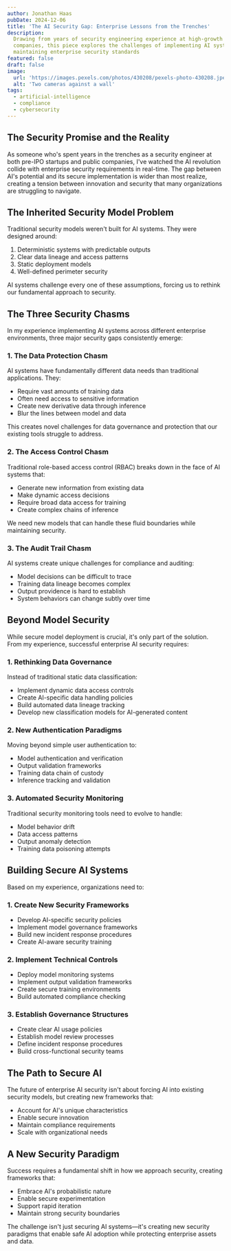 ```yaml
---
author: Jonathan Haas
pubDate: 2024-12-06
title: 'The AI Security Gap: Enterprise Lessons from the Trenches'
description:
  Drawing from years of security engineering experience at high-growth
  companies, this piece explores the challenges of implementing AI systems while
  maintaining enterprise security standards
featured: false
draft: false
image:
  url: 'https://images.pexels.com/photos/430208/pexels-photo-430208.jpeg?auto=compress&cs=tinysrgb&w=1260&h=750&dpr=2'
  alt: 'Two cameras against a wall'
tags:
  - artificial-intelligence
  - compliance
  - cybersecurity
---
```


## The Security Promise and the Reality

As someone who's spent years in the trenches as a security engineer at both
pre-IPO startups and public companies, I've watched the AI revolution collide
with enterprise security requirements in real-time. The gap between AI's
potential and its secure implementation is wider than most realize, creating a
tension between innovation and security that many organizations are struggling
to navigate.

## The Inherited Security Model Problem

Traditional security models weren't built for AI systems. They were designed
around:

1. Deterministic systems with predictable outputs
2. Clear data lineage and access patterns
3. Static deployment models
4. Well-defined perimeter security

AI systems challenge every one of these assumptions, forcing us to rethink our
fundamental approach to security.

## The Three Security Chasms

In my experience implementing AI systems across different enterprise
environments, three major security gaps consistently emerge:

### 1. The Data Protection Chasm

AI systems have fundamentally different data needs than traditional
applications. They:

- Require vast amounts of training data
- Often need access to sensitive information
- Create new derivative data through inference
- Blur the lines between model and data

This creates novel challenges for data governance and protection that our
existing tools struggle to address.

### 2. The Access Control Chasm

Traditional role-based access control (RBAC) breaks down in the face of AI
systems that:

- Generate new information from existing data
- Make dynamic access decisions
- Require broad data access for training
- Create complex chains of inference

We need new models that can handle these fluid boundaries while maintaining
security.

### 3. The Audit Trail Chasm

AI systems create unique challenges for compliance and auditing:

- Model decisions can be difficult to trace
- Training data lineage becomes complex
- Output providence is hard to establish
- System behaviors can change subtly over time

## Beyond Model Security

While secure model deployment is crucial, it's only part of the solution. From
my experience, successful enterprise AI security requires:

### 1. Rethinking Data Governance

Instead of traditional static data classification:

- Implement dynamic data access controls
- Create AI-specific data handling policies
- Build automated data lineage tracking
- Develop new classification models for AI-generated content

### 2. New Authentication Paradigms

Moving beyond simple user authentication to:

- Model authentication and verification
- Output validation frameworks
- Training data chain of custody
- Inference tracking and validation

### 3. Automated Security Monitoring

Traditional security monitoring tools need to evolve to handle:

- Model behavior drift
- Data access patterns
- Output anomaly detection
- Training data poisoning attempts

## Building Secure AI Systems

Based on my experience, organizations need to:

### 1. Create New Security Frameworks

- Develop AI-specific security policies
- Implement model governance frameworks
- Build new incident response procedures
- Create AI-aware security training

### 2. Implement Technical Controls

- Deploy model monitoring systems
- Implement output validation frameworks
- Create secure training environments
- Build automated compliance checking

### 3. Establish Governance Structures

- Create clear AI usage policies
- Establish model review processes
- Define incident response procedures
- Build cross-functional security teams

## The Path to Secure AI

The future of enterprise AI security isn't about forcing AI into existing
security models, but creating new frameworks that:

- Account for AI's unique characteristics
- Enable secure innovation
- Maintain compliance requirements
- Scale with organizational needs

## A New Security Paradigm

Success requires a fundamental shift in how we approach security, creating
frameworks that:

- Embrace AI's probabilistic nature
- Enable secure experimentation
- Support rapid iteration
- Maintain strong security boundaries

The challenge isn't just securing AI systems—it's creating new security
paradigms that enable safe AI adoption while protecting enterprise assets and
data.
